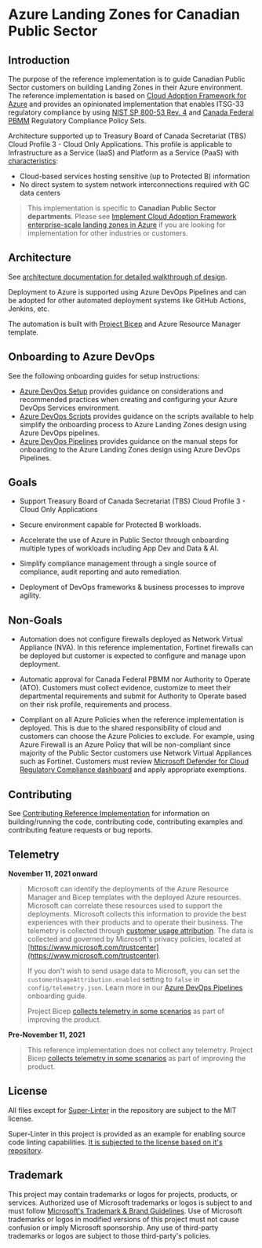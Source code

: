 # Azure Landing Zones for Canadian Public Sector

## Introduction

The purpose of the reference implementation is to guide Canadian Public Sector customers on building Landing Zones in their Azure environment.  The reference implementation is based on [Cloud Adoption Framework for Azure](https://docs.microsoft.com/azure/cloud-adoption-framework/ready/landing-zone/) and provides an opinionated implementation that enables ITSG-33 regulatory compliance by using [NIST SP 800-53 Rev. 4](https://docs.microsoft.com/azure/governance/policy/samples/nist-sp-800-53-r4) and [Canada Federal PBMM](https://docs.microsoft.com/azure/governance/policy/samples/canada-federal-pbmm) Regulatory Compliance Policy Sets.

Architecture supported up to Treasury Board of Canada Secretariat (TBS) Cloud Profile 3 - Cloud Only Applications.  This profile is applicable to Infrastructure as a Service (IaaS) and Platform as a Service (PaaS) with [characteristics](https://github.com/canada-ca/cloud-guardrails/blob/master/EN/00_Applicable-Scope.md):

* Cloud-based services hosting sensitive (up to Protected B) information
* No direct system to system network interconnections required with GC data centers

> This implementation is specific to **Canadian Public Sector departments**. Please see [Implement Cloud Adoption Framework enterprise-scale landing zones in Azure](https://docs.microsoft.com/azure/cloud-adoption-framework/ready/enterprise-scale/implementation) if you are looking for implementation for other industries or customers.

## Architecture

See [architecture documentation for detailed walkthrough of design](docs/architecture.md).

Deployment to Azure is supported using Azure DevOps Pipelines and can be adopted for other automated deployment systems like GitHub Actions, Jenkins, etc.

The automation is built with [Project Bicep](https://github.com/Azure/bicep/blob/main/README.md) and Azure Resource Manager template.

## Onboarding to Azure DevOps

See the following onboarding guides for setup instructions:

* [Azure DevOps Setup](docs/onboarding/azure-devops-setup.md) provides guidance on considerations and recommended practices when creating and configuring your Azure DevOps Services environment.
* [Azure DevOps Scripts](docs/onboarding/azure-devops-scripts.md) provides guidance on the scripts available to help simplify the onboarding process to Azure Landing Zones design using Azure DevOps pipelines.
* [Azure DevOps Pipelines](docs/onboarding/azure-devops-pipelines.md) provides guidance on the manual steps for onboarding to the Azure Landing Zones design using Azure DevOps Pipelines.

## Goals

* Support Treasury Board of Canada Secretariat (TBS) Cloud Profile 3 - Cloud Only Applications

* Secure environment capable for Protected B workloads.

* Accelerate the use of Azure in Public Sector through onboarding 
multiple types of workloads including App Dev and Data & AI.

* Simplify compliance management through a single source of compliance, audit reporting and auto remediation.

* Deployment of DevOps frameworks & business processes to improve agility.

## Non-Goals

* Automation does not configure firewalls deployed as Network Virtual Appliance (NVA).  In this reference implementation, Fortinet firewalls can be deployed but customer is expected to configure and manage upon deployment.

* Automatic approval for Canada Federal PBMM nor Authority to Operate (ATO).  Customers must collect evidence, customize to meet their departmental requirements and submit for Authority to Operate based on their risk profile, requirements and process.

* Compliant on all Azure Policies when the reference implementation is deployed.  This is due to the shared responsibility of cloud and customers can choose the Azure Policies to exclude.  For example, using Azure Firewall is an Azure Policy that will be non-compliant since majority of the Public Sector customers use Network Virtual Appliances such as Fortinet.  Customers must review [Microsoft Defender for Cloud Regulatory Compliance dashboard](https://docs.microsoft.com/azure/defender-for-cloud/update-regulatory-compliance-packages) and apply appropriate exemptions.

## Contributing

See [Contributing Reference Implementation](CONTRIBUTING.md) for information on building/running the code, contributing code, contributing examples and contributing feature requests or bug reports.

## Telemetry

**November 11, 2021 onward**

> Microsoft can identify the deployments of the Azure Resource Manager and Bicep templates with the deployed Azure resources. Microsoft can correlate these resources used to support the deployments. Microsoft collects this information to provide the best experiences with their products and to operate their business.  The telemetry is collected through [customer usage attribution](https://docs.microsoft.com/azure/marketplace/azure-partner-customer-usage-attribution). The data is collected and governed by Microsoft's privacy policies, located at [https://www.microsoft.com/trustcenter](https://www.microsoft.com/trustcenter).
>
> If you don't wish to send usage data to Microsoft, you can set the `customerUsageAttribution.enabled` setting to `false` in `config/telemetry.json`.  Learn more in our [Azure DevOps Pipelines](docs/onboarding/azure-devops-pipelines.md#telemetry) onboarding guide.
> 
> Project Bicep [collects telemetry in some scenarios](https://github.com/Azure/bicep/blob/main/README.md#telemetry) as part of improving the product.

**Pre-November 11, 2021**

> This reference implementation does not collect any telemetry.  Project Bicep [collects telemetry in some scenarios](https://github.com/Azure/bicep/blob/main/README.md#telemetry) as part of improving the product.


## License

All files except for [Super-Linter](https://github.com/github/super-linter) in the repository are subject to the MIT license.

Super-Linter in this project is provided as an example for enabling source code linting capabilities.  [It is subjected to the license based on it's repository](https://github.com/github/super-linter).

## Trademark

This project may contain trademarks or logos for projects, products, or services. Authorized use of Microsoft trademarks or logos is subject to and must follow [Microsoft's Trademark & Brand Guidelines](https://www.microsoft.com/legal/intellectualproperty/trademarks). Use of Microsoft trademarks or logos in modified versions of this project must not cause confusion or imply Microsoft sponsorship. Any use of third-party trademarks or logos are subject to those third-party's policies.
